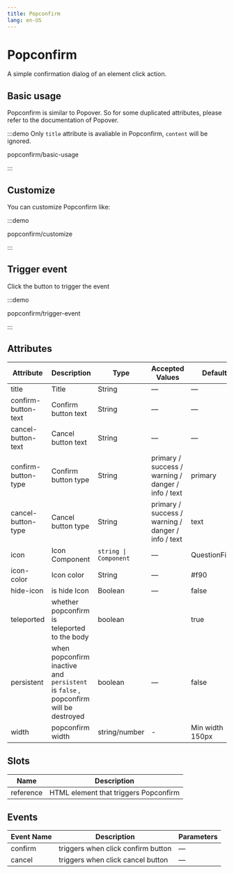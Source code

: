 ```yaml
---
title: Popconfirm
lang: en-US
---
```


# Popconfirm

A simple confirmation dialog of an element click action.

## Basic usage

Popconfirm is similar to Popover. So for some duplicated attributes, please refer to the documentation of Popover.

:::demo Only `title` attribute is avaliable in Popconfirm, `content` will be ignored.

popconfirm/basic-usage

:::

## Customize

You can customize Popconfirm like:

:::demo

popconfirm/customize

:::

## Trigger event

Click the button to trigger the event

:::demo

popconfirm/trigger-event

:::

## Attributes

| Attribute           | Description                                                                         | Type                  | Accepted Values                                    | Default         |
| ------------------- | ----------------------------------------------------------------------------------- | --------------------- | -------------------------------------------------- | --------------- |
| title               | Title                                                                               | String                | —                                                  | —               |
| confirm-button-text | Confirm button text                                                                 | String                | —                                                  | —               |
| cancel-button-text  | Cancel button text                                                                  | String                | —                                                  | —               |
| confirm-button-type | Confirm button type                                                                 | String                | primary / success / warning / danger / info / text | primary         |
| cancel-button-type  | Cancel button type                                                                  | String                | primary / success / warning / danger / info / text | text            |
| icon                | Icon Component                                                                      | `string \| Component` | —                                                  | QuestionFilled  |
| icon-color          | Icon color                                                                          | String                | —                                                  | #f90            |
| hide-icon           | is hide Icon                                                                        | Boolean               | —                                                  | false           |
| teleported          | whether popconfirm is teleported to the body                                        | boolean               |                                                    | true            |
| persistent          | when popconfirm inactive and `persistent` is `false` , popconfirm will be destroyed | boolean               | —                                                  | false           |
| width               | popconfirm width                                                                    | string/number         | -                                                  | Min width 150px |

## Slots

| Name      | Description                           |
| --------- | ------------------------------------- |
| reference | HTML element that triggers Popconfirm |

## Events

| Event Name | Description                        | Parameters |
| ---------- | ---------------------------------- | ---------- |
| confirm    | triggers when click confirm button | —          |
| cancel     | triggers when click cancel button  | —          |
